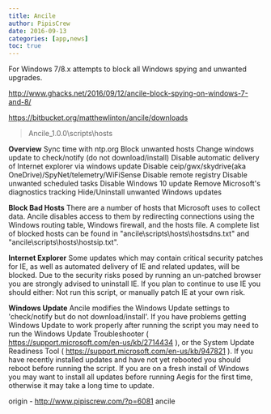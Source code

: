 ```yaml
---
title: Ancile
author: PipisCrew
date: 2016-09-13
categories: [app,news]
toc: true
---
```


For Windows 7/8.x attempts to block all Windows spying and unwanted upgrades.

http://www.ghacks.net/2016/09/12/ancile-block-spying-on-windows-7-and-8/ 

https://bitbucket.org/matthewlinton/ancile/downloads

> Ancile_1.0.0\scripts\hosts

**Overview**
Sync time with ntp.org
Block unwanted hosts
Change windows update to check/notify (do not download/install)
Disable automatic delivery of Internet explorer via windows update
Disable ceip/gwx/skydrive(aka OneDrive)/SpyNet/telemetry/WiFiSense
Disable remote registry
Disable unwanted scheduled tasks
Disable Windows 10 update
Remove Microsoft's diagnostics tracking
Hide/Uninstall unwanted Windows updates

**Block Bad Hosts**
There are a number of hosts that Microsoft uses to collect data. Ancile disables access to them by redirecting connections using the Windows routing table, Windows firewall, and the hosts file. A complete list of blocked hosts can be found in "ancile\scripts\hosts\hostsdns.txt" and "ancile\scripts\hosts\hostsip.txt".

**Internet Explorer**
Some updates which may contain critical security patches for IE, as well as automated delivery of IE and related updates, will be blocked. Due to the security risks posed by running an un-patched browser you are strongly advised to uninstall IE. If you plan to continue to use IE you should either: Not run this script, or manually patch IE at your own risk.

**Windows Update**
Ancile modifies the Windows Update settings to 'check/notify but do not download/install'. If you have problems getting Windows Update to work properly after running the script you may need to run the Windows Update Troubleshooter ( https://support.microsoft.com/en-us/kb/2714434 ), or the System Update Readiness Tool ( https://support.microsoft.com/en-us/kb/947821 ). If you have recently installed updates and have not yet rebooted you should reboot before running the script. If you are on a fresh install of Windows you may want to install all updates before running Aegis for the first time, otherwise it may take a long time to update.

origin - http://www.pipiscrew.com/?p=6081 ancile